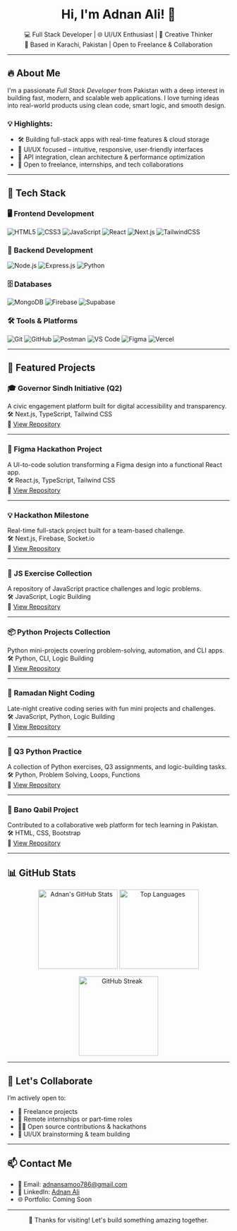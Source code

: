 <h1 align="center">Hi, I'm Adnan Ali! 👋</h1>
<p align="center">
  💻 Full Stack Developer | 🌐 UI/UX Enthusiast | 🧠 Creative Thinker<br/>
  📍 Based in Karachi, Pakistan | Open to Freelance & Collaboration
</p>

---

## 🔥 About Me

I'm a passionate *Full Stack Developer* from Pakistan with a deep interest in building fast, modern, and scalable web applications. I love turning ideas into real-world products using clean code, smart logic, and smooth design.

### 💡 Highlights:
- 🛠 Building full-stack apps with real-time features & cloud storage  
- 🎨 UI/UX focused – intuitive, responsive, user-friendly interfaces  
- 🔗 API integration, clean architecture & performance optimization  
- 🤝 Open to freelance, internships, and tech collaborations  

---

## 🔧 Tech Stack

### 🖥 Frontend Development
![HTML5](https://img.shields.io/badge/HTML5-E34F26?style=for-the-badge&logo=html5&logoColor=white)
![CSS3](https://img.shields.io/badge/CSS3-1572B6?style=for-the-badge&logo=css3&logoColor=white)
![JavaScript](https://img.shields.io/badge/JavaScript-F7DF1E?style=for-the-badge&logo=javascript&logoColor=black)
![React](https://img.shields.io/badge/React-20232A?style=for-the-badge&logo=react&logoColor=61DAFB)
![Next.js](https://img.shields.io/badge/Next.js-000000?style=for-the-badge&logo=nextdotjs&logoColor=white)
![TailwindCSS](https://img.shields.io/badge/Tailwind_CSS-38B2AC?style=for-the-badge&logo=tailwind-css&logoColor=white)

### 🧠 Backend Development
![Node.js](https://img.shields.io/badge/Node.js-339933?style=for-the-badge&logo=nodedotjs&logoColor=white)
![Express.js](https://img.shields.io/badge/Express.js-000000?style=for-the-badge&logo=express&logoColor=white)
![Python](https://img.shields.io/badge/Python-3776AB?style=for-the-badge&logo=python&logoColor=white)

### 🗄 Databases
![MongoDB](https://img.shields.io/badge/MongoDB-4EA94B?style=for-the-badge&logo=mongodb&logoColor=white)
![Firebase](https://img.shields.io/badge/Firebase-FFCA28?style=for-the-badge&logo=firebase&logoColor=black)
![Supabase](https://img.shields.io/badge/Supabase-3ECF8E?style=for-the-badge&logo=supabase&logoColor=white)

### 🛠 Tools & Platforms
![Git](https://img.shields.io/badge/Git-F05032?style=for-the-badge&logo=git&logoColor=white)
![GitHub](https://img.shields.io/badge/GitHub-181717?style=for-the-badge&logo=github&logoColor=white)
![Postman](https://img.shields.io/badge/Postman-FF6C37?style=for-the-badge&logo=postman&logoColor=white)
![VS Code](https://img.shields.io/badge/VS%20Code-007ACC?style=for-the-badge&logo=visual-studio-code&logoColor=white)
![Figma](https://img.shields.io/badge/Figma-F24E1E?style=for-the-badge&logo=figma&logoColor=white)
![Vercel](https://img.shields.io/badge/Vercel-000000?style=for-the-badge&logo=vercel&logoColor=white)

  

---

## 📂 Featured Projects

### 🎓 Governor Sindh Initiative (Q2)  
A civic engagement platform built for digital accessibility and transparency.  
🛠 Next.js, TypeScript, Tailwind CSS  
🔗 [View Repository](https://github.com/adnanalisamo/Governor-sindh-initiative-q2)

---

### 🎨 Figma Hackathon Project  
A UI-to-code solution transforming a Figma design into a functional React app.  
🛠 React.js, TypeScript, Tailwind CSS  
🔗 [View Repository](https://github.com/adnanalisamo/Figma-Hackathone-2)

---

### 💡 Hackathon Milestone  
Real-time full-stack project built for a team-based challenge.  
🛠 Next.js, Firebase, Socket.io  
🔗 [View Repository](https://github.com/adnanalisamo/hackathone-milestone)

---

### 📘 JS Exercise Collection  
A repository of JavaScript practice challenges and logic problems.  
🛠 JavaScript, Logic Building  
🔗 [View Repository](https://github.com/adnanalisamo/js-exercise)

---

### 📦 Python Projects Collection  
Python mini-projects covering problem-solving, automation, and CLI apps.  
🛠 Python, CLI, Logic Building  
🔗 [View Repository](https://github.com/adnanalisamo/Python-Projects)

---

### 🌙 Ramadan Night Coding  
Late-night creative coding series with fun mini projects and challenges.  
🛠 JavaScript, Python, Logic Building  
🔗 [View Repository](https://github.com/adnanalisamo/Ramadan-night-coding)

---

### 🧠 Q3 Python Practice  
A collection of Python exercises, Q3 assignments, and logic-building tasks.  
🛠 Python, Problem Solving, Loops, Functions  
🔗 [View Repository](https://github.com/adnanalisamo/Q3-Python)

---

### 🏫 Bano Qabil Project  
Contributed to a collaborative web platform for tech learning in Pakistan.  
🛠 HTML, CSS, Bootstrap  
🔗 [View Repository](https://github.com/adnanalisamo/Bano-Qabil)

---

## 📊 GitHub Stats

<p align="center">
  <img src="https://github-readme-stats.vercel.app/api?username=adnanalisamo&show_icons=true&theme=radical" alt="Adnan's GitHub Stats" height="180"/>
  <img src="https://github-readme-stats.vercel.app/api/top-langs/?username=adnanalisamo&layout=compact&theme=radical" alt="Top Languages" height="180"/>
</p>

<p align="center">
  <img src="https://github-readme-streak-stats.herokuapp.com/?user=adnanalisamo&theme=radical" alt="GitHub Streak" height="180"/>
</p>

---

## 🤝 Let's Collaborate

I’m actively open to:
- 📌 Freelance projects  
- 👥 Remote internships or part-time roles  
- 🧑‍💻 Open source contributions & hackathons  
- 🎯 UI/UX brainstorming & team building

---

## 📫 Contact Me

- 📧 Email: [adnansamoo786@gmail.com](mailto:adnansamoo786@gmail.com)  
- 💼 LinkedIn: [Adnan Ali](https://www.linkedin.com/in/adnanalisamo)  
- 🌐 Portfolio: Coming Soon

---

<p align="center">
  🚀 Thanks for visiting! Let's build something amazing together.
</p>
